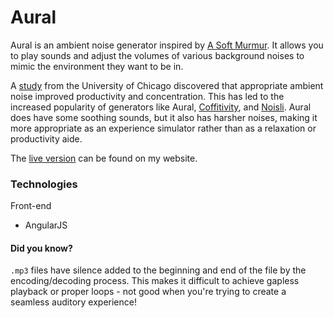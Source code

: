 Aural
===

Aural is an ambient noise generator inspired by [A Soft Murmur](http://asoftmurmur.com/). It allows you to
play sounds and adjust the volumes of various background noises to mimic the environment they want to be in.

A [study](http://www.jstor.org/stable/10.1086/665048) from the University of Chicago discovered that appropriate ambient noise improved productivity and concentration.
This has led to the increased popularity of generators like Aural, [Coffitivity](https://coffitivity.com/#research), and [Noisli](http://www.noisli.com/). Aural does
have some soothing sounds, but it also has harsher noises, making it more appropriate as an experience simulator rather than as a relaxation or productivity aide.

The [live version](http://aural.jgefroh.com) can be found on my website.

### Technologies
Front-end
- AngularJS


#### Did you know?
`.mp3` files have silence added to the beginning and end of the file by the encoding/decoding process. This makes it difficult to achieve gapless playback or proper loops - not good when you're trying to create a seamless auditory experience!
